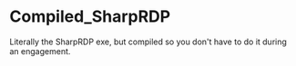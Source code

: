 # Compiled_SharpRDP
Literally the SharpRDP exe, but compiled so you don't have to do it during an engagement.
